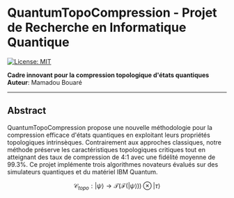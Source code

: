 #  QuantumTopoCompression - Projet de Recherche en Informatique Quantique
[![License: MIT](https://img.shields.io/badge/License-MIT-yellow.svg)](https://opensource.org/licenses/MIT)

**Cadre innovant pour la compression topologique d'états quantiques**  
**Auteur**: Mamadou Bouaré  

---

##  Abstract

QuantumTopoCompression propose une nouvelle méthodologie pour la compression efficace d'états quantiques en exploitant leurs propriétés topologiques intrinsèques. Contrairement aux approches classiques, notre méthode préserve les caractéristiques topologiques critiques tout en atteignant des taux de compression de 4:1 avec une fidélité moyenne de 99.3%. Ce projet implémente trois algorithmes novateurs évalués sur des simulateurs quantiques et du matériel IBM Quantum.

```math
\mathcal{C}_{topo}: |\psi\rangle \rightarrow \mathcal{T}(\mathcal{F}(|\psi\rangle)) \otimes |\tau\rangle

